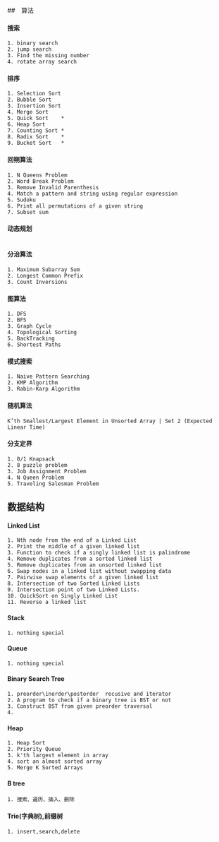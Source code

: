 ##　算法

#### 搜索
~~~
1. binary search
2. jump search
3. Find the missing number
4. rotate array search
~~~

#### 排序
~~~
1. Selection Sort
2. Bubble Sort
3. Insertion Sort
4. Merge Sort
5. Quick Sort    *
6. Heap Sort
7. Counting Sort *
8. Radix Sort    *
9. Bucket Sort   *
~~~

#### 回朔算法
~~~
1. N Queens Problem
2. Word Break Problem
3. Remove Invalid Parenthesis
4. Match a pattern and string using regular expression
5. Sudoku
6. Print all permutations of a given string
7. Subset sum
~~~


#### 动态规划
~~~
~~~

#### 分治算法
~~~
1. Maximum Subarray Sum
2. Longest Common Prefix
3. Count Inversions
~~~

#### 图算法
~~~
1. DFS
2. BFS
3. Graph Cycle
4. Topological Sorting
5. BackTracking
6. Shortest Paths
~~~

#### 模式搜索
~~~
1. Naive Pattern Searching
2. KMP Algorithm
3. Rabin-Karp Algorithm
~~~

#### 随机算法
~~~
K’th Smallest/Largest Element in Unsorted Array | Set 2 (Expected Linear Time)
~~~


#### 分支定界
~~~
1. 0/1 Knapsack
2. 8 puzzle problem
3. Job Assignment Problem
4. N Queen Problem
5. Traveling Salesman Problem
~~~


## 数据结构


#### Linked List
~~~
1. Nth node from the end of a Linked List
2. Print the middle of a given linked list
3. Function to check if a singly linked list is palindrome
4. Remove duplicates from a sorted linked list
5. Remove duplicates from an unsorted linked list
6. Swap nodes in a linked list without swapping data
7. Pairwise swap elements of a given linked list
8. Intersection of two Sorted Linked Lists
9. Intersection point of two Linked Lists.
10. QuickSort on Singly Linked List
11. Reverse a linked list
~~~

#### Stack
~~~
1. nothing special
~~~

#### Queue
~~~
1. nothing special
~~~

#### Binary Search Tree
~~~
1. preorder\inorder\postorder  recusive and iterator
2. A program to check if a binary tree is BST or not
3. Construct BST from given preorder traversal
4. 
~~~

#### Heap
~~~
1. Heap Sort
2. Priority Queue
3. k'th largest element in array
4. sort an almost sorted array
5. Merge K Sorted Arrays
~~~


#### B tree
~~~
1. 搜索、遍历、插入、删除
~~~

#### Trie(字典树),前缀树
~~~
1. insert,search,delete
~~~
